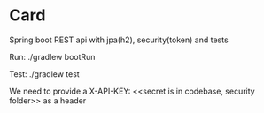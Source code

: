# Card
Spring boot REST api with jpa(h2), security(token) and tests

Run: ./gradlew bootRun

Test: ./gradlew test

We need to provide a X-API-KEY: <<secret is in codebase, security folder>> as a header
